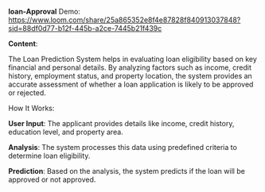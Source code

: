 **loan-Approval**
Demo: https://www.loom.com/share/25a865352e8f4e87828f840913037848?sid=88df0d77-b12f-445b-a2ce-7445b21f439c

**Content**:

The Loan Prediction System helps in evaluating loan eligibility based on key financial and personal details. By analyzing factors such as income, credit history, employment status, and property location, the system provides an accurate assessment of whether a loan application is likely to be approved or rejected.

How It Works:

**User Input**: The applicant provides details like income, credit history, education level, and property area.

**Analysis**: The system processes this data using predefined criteria to determine loan eligibility.

**Prediction**: Based on the analysis, the system predicts if the loan will be approved or not approved.
